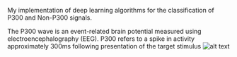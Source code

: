 
My implementation of deep learning algorithms for the classification of P300 and Non-P300 signals.


The P300 wave is an event-related brain potential measured using electroencephalography (EEG). P300 refers to a spike in activity approximately 300ms following presentation of the target stimulus
![alt text](https://www.researchgate.net/figure/P300-signal-average_fig1_311847384.png)
